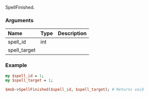 SpellFinished.
### Arguments
**Name**|**Type**|**Description**
:---|:---|:---
spell_id|int|
spell_target||

### Example

```perl
my $spell_id = 1;
my $spell_target = 1;

$mob->SpellFinished($spell_id, $spell_target); # Returns void
```
